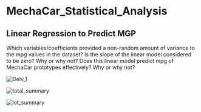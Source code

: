 # MechaCar_Statistical_Analysis

## Linear Regression to Predict MGP

Which variables/coefficients provided a non-random amount of variance to the mpg values in the dataset?
Is the slope of the linear model considered to be zero? Why or why not?
Does this linear model predict mpg of MechaCar prototypes effectively? Why or why not?

![Delv_1](https://user-images.githubusercontent.com/107599510/194956788-485efc48-185d-4743-a981-7ab7affe5dfc.png)


![total_summary](https://user-images.githubusercontent.com/107599510/195167569-9ac7a78e-0538-4f5b-816c-444c10797be6.png)

![lot_summary](https://user-images.githubusercontent.com/107599510/195185835-a4bd94f8-ab6e-41ae-8066-07ca430d147a.png)

